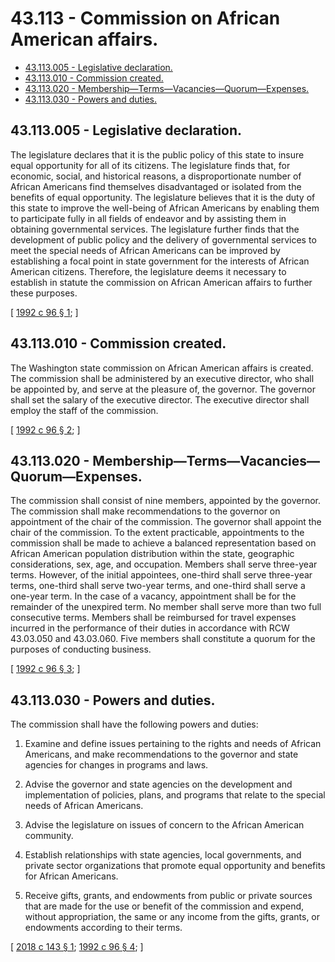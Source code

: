 # 43.113 - Commission on African American affairs.
* [43.113.005 - Legislative declaration.](#43113005---legislative-declaration)
* [43.113.010 - Commission created.](#43113010---commission-created)
* [43.113.020 - Membership—Terms—Vacancies—Quorum—Expenses.](#43113020---membershiptermsvacanciesquorumexpenses)
* [43.113.030 - Powers and duties.](#43113030---powers-and-duties)
## 43.113.005 - Legislative declaration.
The legislature declares that it is the public policy of this state to insure equal opportunity for all of its citizens. The legislature finds that, for economic, social, and historical reasons, a disproportionate number of African Americans find themselves disadvantaged or isolated from the benefits of equal opportunity. The legislature believes that it is the duty of this state to improve the well-being of African Americans by enabling them to participate fully in all fields of endeavor and by assisting them in obtaining governmental services. The legislature further finds that the development of public policy and the delivery of governmental services to meet the special needs of African Americans can be improved by establishing a focal point in state government for the interests of African American citizens. Therefore, the legislature deems it necessary to establish in statute the commission on African American affairs to further these purposes.

\[ [1992 c 96 § 1](https://lawfilesext.leg.wa.gov/biennium/1991-92/Pdf/Bills/Session%20Laws/House/1631-S.SL.pdf?cite=1992%20c%2096%20§%201); \]

## 43.113.010 - Commission created.
The Washington state commission on African American affairs is created. The commission shall be administered by an executive director, who shall be appointed by, and serve at the pleasure of, the governor. The governor shall set the salary of the executive director. The executive director shall employ the staff of the commission.

\[ [1992 c 96 § 2](https://lawfilesext.leg.wa.gov/biennium/1991-92/Pdf/Bills/Session%20Laws/House/1631-S.SL.pdf?cite=1992%20c%2096%20§%202); \]

## 43.113.020 - Membership—Terms—Vacancies—Quorum—Expenses.
The commission shall consist of nine members, appointed by the governor. The commission shall make recommendations to the governor on appointment of the chair of the commission. The governor shall appoint the chair of the commission. To the extent practicable, appointments to the commission shall be made to achieve a balanced representation based on African American population distribution within the state, geographic considerations, sex, age, and occupation. Members shall serve three-year terms. However, of the initial appointees, one-third shall serve three-year terms, one-third shall serve two-year terms, and one-third shall serve a one-year term. In the case of a vacancy, appointment shall be for the remainder of the unexpired term. No member shall serve more than two full consecutive terms. Members shall be reimbursed for travel expenses incurred in the performance of their duties in accordance with RCW 43.03.050 and 43.03.060. Five members shall constitute a quorum for the purposes of conducting business.

\[ [1992 c 96 § 3](https://lawfilesext.leg.wa.gov/biennium/1991-92/Pdf/Bills/Session%20Laws/House/1631-S.SL.pdf?cite=1992%20c%2096%20§%203); \]

## 43.113.030 - Powers and duties.
The commission shall have the following powers and duties:

1. Examine and define issues pertaining to the rights and needs of African Americans, and make recommendations to the governor and state agencies for changes in programs and laws.

2. Advise the governor and state agencies on the development and implementation of policies, plans, and programs that relate to the special needs of African Americans.

3. Advise the legislature on issues of concern to the African American community.

4. Establish relationships with state agencies, local governments, and private sector organizations that promote equal opportunity and benefits for African Americans.

5. Receive gifts, grants, and endowments from public or private sources that are made for the use or benefit of the commission and expend, without appropriation, the same or any income from the gifts, grants, or endowments according to their terms.

\[ [2018 c 143 § 1](https://lawfilesext.leg.wa.gov/biennium/2017-18/Pdf/Bills/Session%20Laws/Senate/5020.SL.pdf?cite=2018%20c%20143%20§%201); [1992 c 96 § 4](https://lawfilesext.leg.wa.gov/biennium/1991-92/Pdf/Bills/Session%20Laws/House/1631-S.SL.pdf?cite=1992%20c%2096%20§%204); \]

